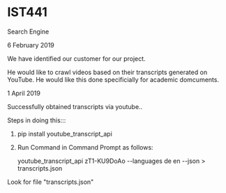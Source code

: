 # IST441
Search Engine

6 February 2019

We have identified our customer for our project.

He would like to crawl videos based on their transcripts generated on YouTube. 
He would like this done specificially for academic domcuments.


1 April 2019

Successfully obtained transcripts via youtube..

Steps in doing this:::

1) pip install youtube_transcript_api

2) Run Command in Command Prompt as follows:

    youtube_transcript_api zT1-KU9DoAo --languages de en --json > transcripts.json
    
 Look for file "transcripts.json"
